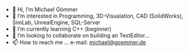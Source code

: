 - 👋 Hi, I’m Michael Gömmer
- 👀 I’m interested in Programming, 3D-Visualation, CAD (SolidWorks), SimLab, UnrealEngine, SQL-Server
- 🌱 I’m currently learning C++ (beginner)
- 💞️ I’m looking to collaborate on building an TextEditor...
- 📫 How to reach me ... e-mail: michael@goemmer.de

<!---
Degoemmer/Degoemmer is a ✨ special ✨ repository because its `README.md` (this file) appears on your GitHub profile.
You can click the Preview link to take a look at your changes.
--->
